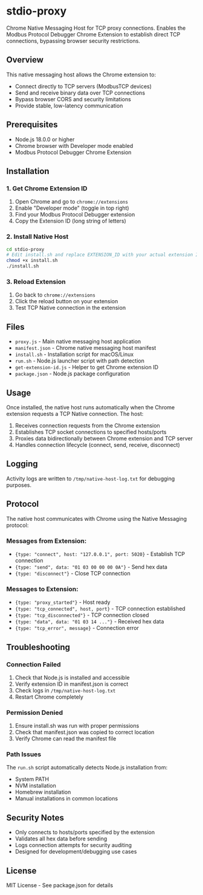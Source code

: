 # stdio-proxy

Chrome Native Messaging Host for TCP proxy connections. Enables the Modbus Protocol Debugger Chrome Extension to establish direct TCP connections, bypassing browser security restrictions.

## Overview

This native messaging host allows the Chrome extension to:
- Connect directly to TCP servers (ModbusTCP devices)
- Send and receive binary data over TCP connections
- Bypass browser CORS and security limitations
- Provide stable, low-latency communication

## Prerequisites

- Node.js 18.0.0 or higher
- Chrome browser with Developer mode enabled
- Modbus Protocol Debugger Chrome Extension

## Installation

### 1. Get Chrome Extension ID
1. Open Chrome and go to `chrome://extensions`
2. Enable "Developer mode" (toggle in top right)
3. Find your Modbus Protocol Debugger extension
4. Copy the Extension ID (long string of letters)

### 2. Install Native Host
```bash
cd stdio-proxy
# Edit install.sh and replace EXTENSION_ID with your actual extension ID
chmod +x install.sh
./install.sh
```

### 3. Reload Extension
1. Go back to `chrome://extensions`
2. Click the reload button on your extension
3. Test TCP Native connection in the extension

## Files

- `proxy.js` - Main native messaging host application
- `manifest.json` - Chrome native messaging host manifest
- `install.sh` - Installation script for macOS/Linux
- `run.sh` - Node.js launcher script with path detection
- `get-extension-id.js` - Helper to get Chrome extension ID
- `package.json` - Node.js package configuration

## Usage

Once installed, the native host runs automatically when the Chrome extension requests a TCP Native connection. The host:

1. Receives connection requests from the Chrome extension
2. Establishes TCP socket connections to specified hosts/ports
3. Proxies data bidirectionally between Chrome extension and TCP server
4. Handles connection lifecycle (connect, send, receive, disconnect)

## Logging

Activity logs are written to `/tmp/native-host-log.txt` for debugging purposes.

## Protocol

The native host communicates with Chrome using the Native Messaging protocol:

### Messages from Extension:
- `{type: "connect", host: "127.0.0.1", port: 5020}` - Establish TCP connection
- `{type: "send", data: "01 03 00 00 00 0A"}` - Send hex data
- `{type: "disconnect"}` - Close TCP connection

### Messages to Extension:
- `{type: "proxy_started"}` - Host ready
- `{type: "tcp_connected", host, port}` - TCP connection established
- `{type: "tcp_disconnected"}` - TCP connection closed
- `{type: "data", data: "01 03 14 ..."}` - Received hex data
- `{type: "tcp_error", message}` - Connection error

## Troubleshooting

### Connection Failed
1. Check that Node.js is installed and accessible
2. Verify extension ID in manifest.json is correct
3. Check logs in `/tmp/native-host-log.txt`
4. Restart Chrome completely

### Permission Denied
1. Ensure install.sh was run with proper permissions
2. Check that manifest.json was copied to correct location
3. Verify Chrome can read the manifest file

### Path Issues
The `run.sh` script automatically detects Node.js installation from:
- System PATH
- NVM installation
- Homebrew installation
- Manual installations in common locations

## Security Notes

- Only connects to hosts/ports specified by the extension
- Validates all hex data before sending
- Logs connection attempts for security auditing
- Designed for development/debugging use cases

## License

MIT License - See package.json for details